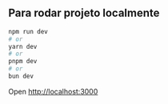 
## Para rodar projeto localmente

```bash
npm run dev
# or
yarn dev
# or
pnpm dev
# or
bun dev
```

Open [http://localhost:3000](http://localhost:3000) 
